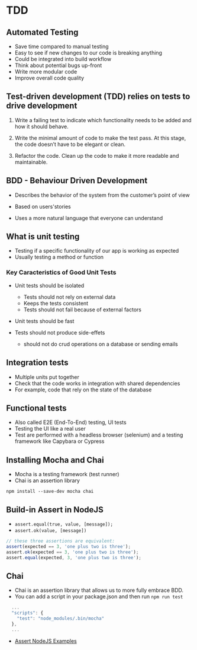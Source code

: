 # TDD

## Automated Testing

- Save time compared to manual testing
- Easy to see if new changes to our code is breaking anything
- Could be integrated into build workflow
- Think about potential bugs up-front
- Write more modular code
- Improve overall code quality

## Test-driven development (TDD) relies on tests to drive development

1. Write a failing test to indicate which functionality needs to be added and how it should behave.

2. Write the minimal amount of code to make the test pass. At this stage, the code doesn’t have to be elegant or clean.

3. Refactor the code. Clean up the code to make it more readable and maintainable.

## BDD - Behaviour Driven Development

- Describes the behavior of the system from the customer’s point of view

- Based on users'stories

- Uses a more natural language that everyone can understand

## What is unit testing

- Testing if a specific functionality of our app is working as expected
- Usually testing a method or function

### Key Caracteristics of Good Unit Tests

- Unit tests should be isolated

  - Tests should not rely on external data
  - Keeps the tests consistent
  - Tests should not fail because of external factors

- Unit tests should be fast

- Tests should not produce side-effets

  - should not do crud operations on a database or sending emails

## Integration tests

- Multiple units put together
- Check that the code works in integration with shared dependencies
- For example, code that rely on the state of the database

## Functional tests

- Also called E2E (End-To-End) testing, UI tests
- Testing the UI like a real user
- Test are performed with a headless browser (selenium) and a testing framework like Capybara or Cypress

## Installing Mocha and Chai

- Mocha is a testing framework (test runner)
- Chai is an assertion library

`npm install --save-dev mocha chai`

## Build-in Assert in NodeJS

- `assert.equal(true, value, [message]);`
- `assert.ok(value, [message])`

```js
// these three assertions are equivalent:
assert(expected == 3, 'one plus two is three');
assert.ok(expected == 3, 'one plus two is three');
assert.equal(expected, 3, 'one plus two is three');
```

## Chai

- Chai is an assertion library that allows us to more fully embrace BDD.
- You can add a script in your package.json and then run `npm run test`

```js
  ...
  "scripts": {
    "test": "node_modules/.bin/mocha"
  },
  ...
```

- [Assert NodeJS Examples](https://nelsonic.gitbooks.io/node-js-by-example/content/core/assert/README.html)
